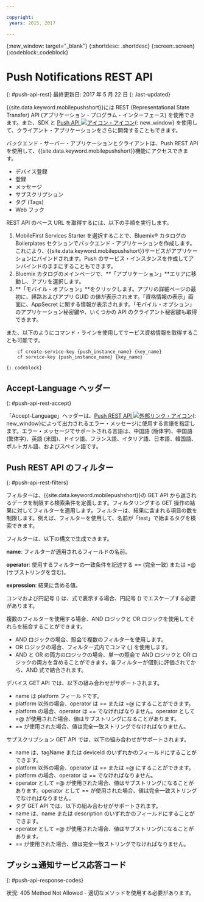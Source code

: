 ```yaml
---

copyright:
 years: 2015, 2017

---
```


{:new_window: target="_blank"}
{:shortdesc: .shortdesc}
{:screen:.screen}
{:codeblock:.codeblock}

# Push Notifications REST API
{: #push-api-rest}
最終更新日: 2017 年 5 月 22 日
{: .last-updated}

{{site.data.keyword.mobilepushshort}}には REST (Representational State Transfer) API (アプリケーション・プログラム・インターフェース) を使用できます。また、SDK と [Push API ![アイコン・アイコン](../../icons/launch-glyph.svg "外部リンク・アイコン")](https://mobile.{DomainName}/imfpush/){: new_window} を使用して、クライアント・アプリケーションをさらに開発することもできます。

バックエンド・サーバー・アプリケーションとクライアントは、Push REST API を使用して、{{site.data.keyword.mobilepushshort}}機能にアクセスできます。

- デバイス登録
- 登録
- メッセージ
- サブスクリプション
- タグ (Tags)
- Web フック

REST API のベース URL を取得するには、以下の手順を実行します。

1. MobileFirst Services Starter を選択することで、Bluemix® カタログの Boilerplates セクションでバックエンド・アプリケーションを作成します。これにより、{{site.data.keyword.mobilepushshort}}サービスがアプリケーションにバインドされます。Push のサービス・インスタンスを作成してアンバインドのままにすることもできます。 
1. Bluemix カタログのメインページで、**「アプリケーション」**エリアに移動し、アプリを選択します。
3. **「モバイル・オプション」**をクリックします。アプリの詳細ページの最初に、経路およびアプリ GUID の値が表示されます。「資格情報の表示」画面に、AppSecret に関する情報が表示されます。「モバイル・オプション」のアプリケーション秘密鍵や、いくつかの API のクライアント秘密鍵も取得できます。

また、以下のようにコマンド・ラインを使用してサービス資格情報を取得することも可能です。

```
    cf create-service-key {push_instance_name} {key_name}
    cf service-key {push_instance_name} {key_name}
```
	{: codeblock}

## Accept-Language ヘッダー
{: #push-api-rest-accept}

「Accept-Language」ヘッダーは、[Push REST API ![外部リンク・アイコン](../../icons/launch-glyph.svg "外部リンク・アイコン")](https://mobile.{DomainName}/imfpush/){: new_window}によって出力されるエラー・メッセージに使用する言語を指定します。エラー・メッセージでサポートされる言語は、中国語 (簡体字)、中国語 (繁体字)、英語 (米国)、ドイツ語、フランス語、イタリア語、日本語、韓国語、ポルトガル語、およびスペイン語です。


## Push REST API のフィルター
{: #push-api-rest-filters}

フィルターは、{{site.data.keyword.mobilepushshort}}の GET API から返されるデータを制限する検索条件を定義します。フィルタリングする GET 操作の結果に対してフィルターを適用します。フィルターは、結果に含まれる項目の数を制限します。例えば、フィルターを使用して、名前が「test」で始まるタグを検索できます。 

フィルターは、以下の構文で生成できます。

**name**: フィルターが適用されるフィールドの名前。

**operator**: 使用するフィルターの一致条件を記述する == (完全一致) または =@ (サブストリングを含む)。

**expression**: 結果に含める値。

コンマおよび円記号 () は、式で表示する場合、円記号 () でエスケープする必要があります。

複数のフィルターを使用する場合、AND ロジックと OR ロジックを使用してそれらを結合することができます。

- AND ロジックの場合、照会で複数のフィルターを使用します。
- OR ロジックの場合、フィルター式内でコンマ (,) を使用します。
- AND と OR の両方のロジックの場合、単一の照会で AND ロジックと OR ロジックの両方を含めることができます。各フィルターが個別に評価されてから、AND 式で結合されます。

デバイス GET API では、以下の組み合わせがサポートされます。
- name は platform フィールドです。
- platform 以外の場合、operator は == または =@ にすることができます。
- platform の場合、operator は == でなければなりません。operator として =@ が使用された場合、値はサブストリングになることがあります。
- == が使用された場合、値は完全一致ストリングでなければなりません。

サブスクリプション GET API では、以下の組み合わせがサポートされます。

- name は、tagName または deviceId のいずれかのフィールドにすることができます。
- platform 以外の場合、operator は == または =@ にすることができます。
- platform の場合、operator は == でなければなりません。
- operator として =@ が使用された場合、値はサブストリングになることがあります。operator として == が使用された場合、値は完全一致ストリングでなければなりません。
- タグ GET API では、以下の組み合わせがサポートされます。
- name は、name または description のいずれかのフィールドにすることができます。
- operator として =@ が使用された場合、値はサブストリングになることがあります。
- == が使用された場合、値は完全一致ストリングでなければなりません。


## プッシュ通知サービス応答コード
{: #push-api-response-codes}

状況: 405 Method Not Allowed - 適切なメソッドを使用する必要があります。
